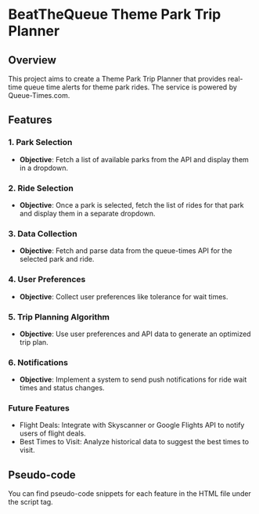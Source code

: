 
# BeatTheQueue Theme Park Trip Planner

## Overview
This project aims to create a Theme Park Trip Planner that provides real-time queue time alerts for theme park rides. The service is powered by Queue-Times.com.

## Features

### 1. Park Selection
- **Objective**: Fetch a list of available parks from the API and display them in a dropdown.

### 2. Ride Selection
- **Objective**: Once a park is selected, fetch the list of rides for that park and display them in a separate dropdown.

### 3. Data Collection
- **Objective**: Fetch and parse data from the queue-times API for the selected park and ride.

### 4. User Preferences
- **Objective**: Collect user preferences like tolerance for wait times.

### 5. Trip Planning Algorithm
- **Objective**: Use user preferences and API data to generate an optimized trip plan.

### 6. Notifications
- **Objective**: Implement a system to send push notifications for ride wait times and status changes.

### Future Features
- Flight Deals: Integrate with Skyscanner or Google Flights API to notify users of flight deals.
- Best Times to Visit: Analyze historical data to suggest the best times to visit.

## Pseudo-code

You can find pseudo-code snippets for each feature in the HTML file under the script tag.

